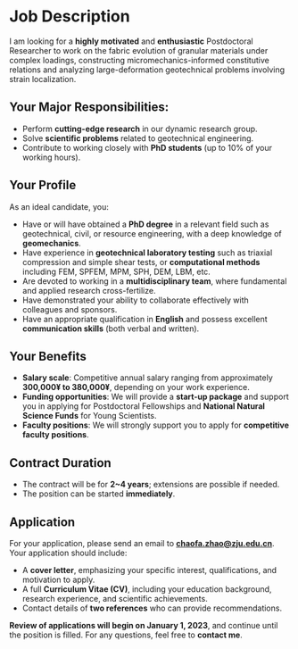 # Job Description

I am looking for a **highly motivated** and **enthusiastic** Postdoctoral Researcher to work on the fabric evolution of granular materials under complex loadings, constructing micromechanics-informed constitutive relations and analyzing large-deformation geotechnical problems involving strain localization.

## Your Major Responsibilities:
- Perform **cutting-edge research** in our dynamic research group.
- Solve **scientific problems** related to geotechnical engineering.
- Contribute to working closely with **PhD students** (up to 10% of your working hours).

## Your Profile

As an ideal candidate, you:
- Have or will have obtained a **PhD degree** in a relevant field such as geotechnical, civil, or resource engineering, with a deep knowledge of **geomechanics**.
- Have experience in **geotechnical laboratory testing** such as triaxial compression and simple shear tests, or **computational methods** including FEM, SPFEM, MPM, SPH, DEM, LBM, etc.
- Are devoted to working in a **multidisciplinary team**, where fundamental and applied research cross-fertilize.
- Have demonstrated your ability to collaborate effectively with colleagues and sponsors.
- Have an appropriate qualification in **English** and possess excellent **communication skills** (both verbal and written).

## Your Benefits

- **Salary scale**: Competitive annual salary ranging from approximately **300,000¥ to 380,000¥**, depending on your work experience.
- **Funding opportunities**: We will provide a **start-up package** and support you in applying for Postdoctoral Fellowships and **National Natural Science Funds** for Young Scientists.
- **Faculty positions**: We will strongly support you to apply for **competitive faculty positions**.

## Contract Duration

- The contract will be for **2~4 years**; extensions are possible if needed.
- The position can be started **immediately**.

## Application

For your application, please send an email to **chaofa.zhao@zju.edu.cn**. Your application should include:
- A **cover letter**, emphasizing your specific interest, qualifications, and motivation to apply.
- A full **Curriculum Vitae (CV)**, including your education background, research experience, and scientific achievements.
- Contact details of **two references** who can provide recommendations.

**Review of applications will begin on January 1, 2023**, and continue until the position is filled. For any questions, feel free to **contact me**.

